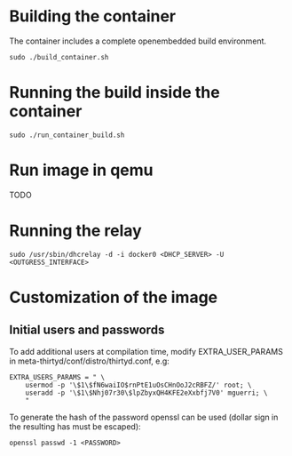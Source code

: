 # Building the container
The container includes a complete openembedded build environment.
```
sudo ./build_container.sh
```

# Running the build inside the container
```
sudo ./run_container_build.sh
```

# Run image in qemu
TODO

# Running the relay


```
sudo /usr/sbin/dhcrelay -d -i docker0 <DHCP_SERVER> -U <OUTGRESS_INTERFACE>
```

# Customization of the image

## Initial users and passwords
To add additional users at compilation time, modify EXTRA_USER_PARAMS in meta-thirtyd/conf/distro/thirtyd.conf, e.g:

```
EXTRA_USERS_PARAMS = " \
    usermod -p '\$1\$fN6waiIO$rnPtE1uOsCHnOoJ2cRBFZ/' root; \
    useradd -p '\$1\$Nhj07r30\$lpZbyxQH4KFE2eXxbfj7V0' mguerri; \
    "
```

To generate the hash of the password openssl can be used (dollar sign in the resulting
has must be escaped):

```
openssl passwd -1 <PASSWORD>
```



